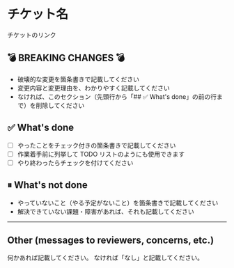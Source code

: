 # チケット名

チケットのリンク

## 💣 BREAKING CHANGES 💣

- 破壊的な変更を箇条書きで記載してください
- 変更内容と変更理由を、わかりやすく記載してください
- なければ、このセクション（先頭行から「## ✅ What's done」の前の行まで）を削除してください

## ✅ What's done

- [ ] やったことをチェック付きの箇条書きで記載してください
- [ ] 作業着手前に列挙して TODO リストのようにも使用できます
- [ ] やり終わったらチェックを付けてください

<!-- 該当するものがなければ、このセクション（この行から「---」の前の行まで）を削除してください。 -->

## ⏸ What's not done

- やっていないこと（やる予定がないこと）を箇条書きで記載してください
- 解決できていない課題・障害があれば、それも記載してください

---

<!-- 該当するものがなければ、このセクション（この行から「## Otherの前の行まで）を削除してください。 -->

## Other (messages to reviewers, concerns, etc.)

何かあれば記載してください。
なければ「なし」と記載してください。

